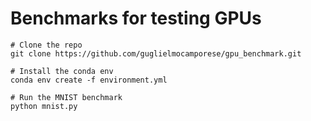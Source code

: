 # Benchmarks for testing GPUs

```console
# Clone the repo
git clone https://github.com/guglielmocamporese/gpu_benchmark.git

# Install the conda env
conda env create -f environment.yml

# Run the MNIST benchmark
python mnist.py
```
